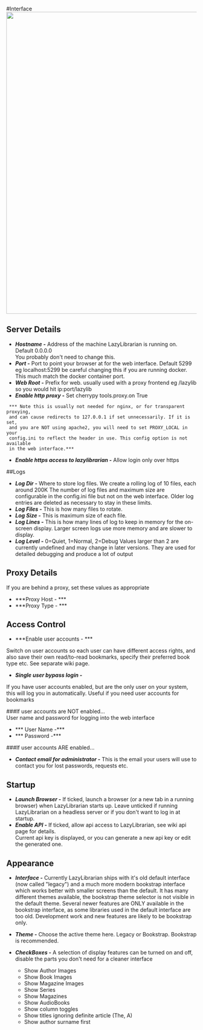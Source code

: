 #Interface
<img src="/assets/screenshots/config_interface.png" width="800">

## Server Details
- ***Hostname -***
Address of the machine LazyLibrarian is running on. Default 0.0.0.0  
You probably don't need to change this.
- ***Port -***
Port to point your browser at for the web interface. Default 5299
eg localhost:5299 be careful changing this if you are running docker. This much match the docker container port.
- ***Web Root -***
Prefix for web. usually used with a proxy frontend
eg /lazylib so you would hit ip:port/lazylib
- ***Enable http proxy -***
Set cherrypy tools.proxy.on True
```
 *** Note this is usually not needed for nginx, or for transparent proxying, 
 and can cause redirects to 127.0.0.1 if set unnecessarily. If it is set,
 and you are NOT using apache2, you will need to set PROXY_LOCAL in your
 config.ini to reflect the header in use. This config option is not available
 in the web interface.***
```
- ***Enable https access to lazylibrarian -***
Allow login only over https

##Logs
- ***Log Dir -***
Where to store log files. We create a rolling log of 10 files, each around 200K
The number of log files and maximum size are configurable in the config.ini file
but not on the web interface. Older log entries are deleted as necessary to stay in these limits.
- ***Log Files -***
This is how many files to rotate.
- ***Log Size -***
This is maximum size of each file.
- ***Log Lines -***
This is how many lines of log to keep in memory for the on-screen display.
Larger screen logs use more memory and are slower to display.
- ***Log Level -***
0=Quiet, 1=Normal, 2=Debug
Values larger than 2 are currently undefined and may change in later versions.
They are used for detailed debugging and produce a lot of output

## Proxy Details
If you are behind a proxy, set these values as appropriate

- ***Proxy Host - ***
- ***Proxy Type - ***



## Access Control

- ***Enable user accounts - ***

Switch on user accounts so each user can have different access rights, and also save their own read/to-read bookmarks, specify their preferred book type etc. See separate wiki page.

- ***Single user bypass login -***

If you have user accounts enabled, but are the only user on your system, this will log you in automatically. Useful if you need user accounts for bookmarks

###If user accounts are NOT enabled...  
User name and password for logging into the web interface

- *** User Name -***
- *** Password -***

###If user accounts ARE enabled...
- ***Contact email for administrator -***
This is the email your users will use to contact you for lost passwords, requests etc.

## Startup
- ***Launch Browser -***
If ticked, launch a browser (or a new tab in a running browser) when LazyLibrarian starts up.
Leave unticked if running LazyLibrarian on a headless server or if you don't want to log in at startup.
- ***Enable API -***
If ticked, allow api access to LazyLibrarian, see wiki api page for details.  
Current api key is displayed, or you can generate a new api key or edit the generated one.

## Appearance

- ***Interface -***
Currently LazyLibrarian ships with it's old default interface (now called "legacy") and a much more modern bookstrap interface which works better with smaller screens than the default. 
It has many different themes available, the bookstrap theme selector is not visible in the default theme.
Several newer features are ONLY available in the bookstrap interface, as some libraries used in the default interface are too old. Development work and new features are likely to be bookstrap only.
- ***Theme -***
Choose the active theme here. Legacy or Bookstrap. Bookstrap is recommended.

- ***CheckBoxes -***
A selection of display features can be turned on and off, disable the parts you don't need for a cleaner interface

  - Show Author Images
  - Show Book Images
  - Show Magazine Images
  - Show Series
  - Show Magazines
  - Show AudioBooks
  - Show column toggles
  - Show titles ignoring definite article (The, A)
  - Show author surname first
